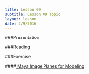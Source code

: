 ```yaml
---
title: Lesson 09
subtitle: Lesson 09 Topic
layout: lesson
date: 2/9/2016
---
```


###Presentation

###Reading

###Exercise

####<a href="/3d-digital-art-and-design--oer/exercises/maya-image-planes-for-modeling/maya-image-planes-for-modeling.html"><span class="exercise-title"> Maya Image Planes for Modeling</span></a>
